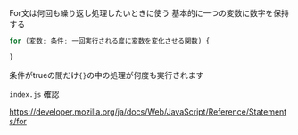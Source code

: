 For文は何回も繰り返し処理したいときに使う
基本的に一つの変数に数字を保持する

```js
for (変数; 条件; 一回実行される度に変数を変化させる関数) {

}
```
条件がtrueの間だけ`{}`の中の処理が何度も実行されます

`index.js` 確認

https://developer.mozilla.org/ja/docs/Web/JavaScript/Reference/Statements/for
